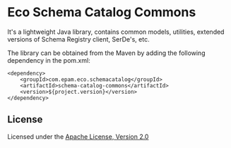 # Eco Schema Catalog Commons

It's a lightweight Java library, contains common models, utilities, extended versions of Schema Registry client, SerDe's, etc.

The library can be obtained from the Maven by adding the following dependency in the pom.xml:

```
<dependency>
    <groupId>com.epam.eco.schemacatalog</groupId>
    <artifactId>schema-catalog-commons</artifactId>
    <version>${project.version}</version>
</dependency>

```

## License

Licensed under the [Apache License, Version 2.0](https://www.apache.org/licenses/LICENSE-2.0)